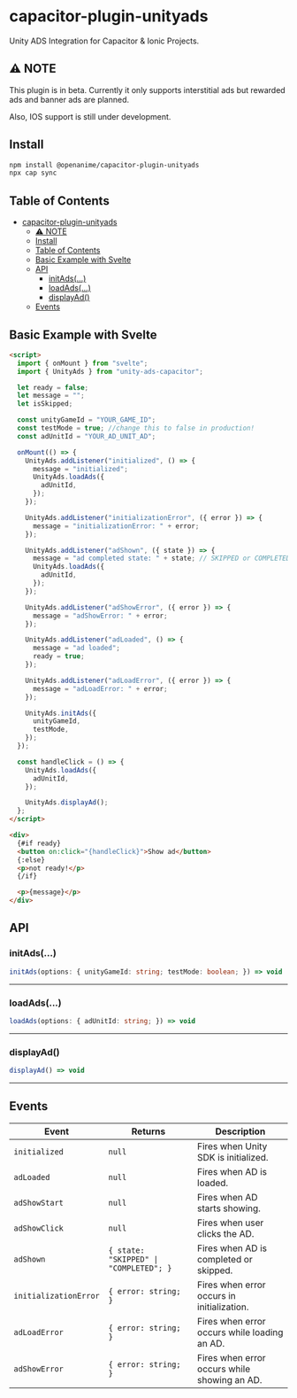 # capacitor-plugin-unityads

Unity ADS Integration for Capacitor & Ionic Projects.

## ⚠ NOTE

This plugin is in beta. Currently it only supports interstitial ads but rewarded ads and banner ads are planned.

Also, IOS support is still under development.

## Install

```bash
npm install @openanime/capacitor-plugin-unityads
npx cap sync
```

## Table of Contents

- [capacitor-plugin-unityads](#capacitor-plugin-unityads)
  - [⚠ NOTE](#-note)
  - [Install](#install)
  - [Table of Contents](#table-of-contents)
  - [Basic Example with Svelte](#basic-example-with-svelte)
  - [API](#api)
    - [initAds(...)](#initads)
    - [loadAds(...)](#loadads)
    - [displayAd()](#displayad)
  - [Events](#events)

## Basic Example with Svelte

```html
<script>
  import { onMount } from "svelte";
  import { UnityAds } from "unity-ads-capacitor";

  let ready = false;
  let message = "";
  let isSkipped;

  const unityGameId = "YOUR_GAME_ID";
  const testMode = true; //change this to false in production!
  const adUnitId = "YOUR_AD_UNIT_AD";

  onMount(() => {
    UnityAds.addListener("initialized", () => {
      message = "initialized";
      UnityAds.loadAds({
        adUnitId,
      });
    });

    UnityAds.addListener("initializationError", ({ error }) => {
      message = "initializationError: " + error;
    });

    UnityAds.addListener("adShown", ({ state }) => {
      message = "ad completed state: " + state; // SKIPPED or COMPLETED
      UnityAds.loadAds({
        adUnitId,
      });
    });

    UnityAds.addListener("adShowError", ({ error }) => {
      message = "adShowError: " + error;
    });

    UnityAds.addListener("adLoaded", () => {
      message = "ad loaded";
      ready = true;
    });

    UnityAds.addListener("adLoadError", ({ error }) => {
      message = "adLoadError: " + error;
    });

    UnityAds.initAds({
      unityGameId,
      testMode,
    });
  });

  const handleClick = () => {
    UnityAds.loadAds({
      adUnitId,
    });

    UnityAds.displayAd();
  };
</script>

<div>
  {#if ready}
  <button on:click="{handleClick}">Show ad</button>
  {:else}
  <p>not ready!</p>
  {/if}

  <p>{message}</p>
</div>
```

## API

### initAds(...)

```typescript
initAds(options: { unityGameId: string; testMode: boolean; }) => void
```

---

### loadAds(...)

```typescript
loadAds(options: { adUnitId: string; }) => void
```

---

### displayAd()

```typescript
displayAd() => void
```

---

## Events

| Event                 | Returns              | Description                                  |
| --------------------- | -------------------- | -------------------------------------------- |
| `initialized`         | `null`               | Fires when Unity SDK is initialized.         |
| `adLoaded`            | `null`               | Fires when AD is loaded.                     |
| `adShowStart`         | `null`               | Fires when AD starts showing.                |
| `adShowClick`         | `null`               | Fires when user clicks the AD.               |
| `adShown`             | `{ state: "SKIPPED" \| "COMPLETED"; }` | Fires when AD is completed or skipped.                  |
| `initializationError` | `{ error: string; }` | Fires when error occurs in initialization.   |
| `adLoadError`         | `{ error: string; }` | Fires when error occurs while loading an AD. |
| `adShowError`         | `{ error: string; }` | Fires when error occurs while showing an AD. |
